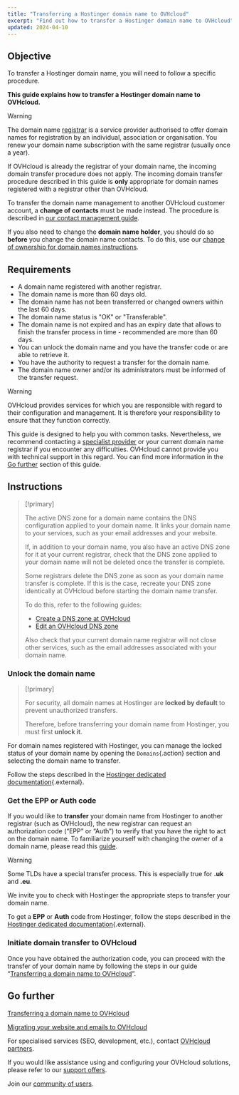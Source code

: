 ```yaml
---
title: "Transferring a Hostinger domain name to OVHcloud"
excerpt: "Find out how to transfer a Hostinger domain name to OVHcloud"
updated: 2024-04-10
---
```


## Objective

To transfer a Hostinger domain name, you will need to follow a specific procedure.

**This guide explains how to transfer a Hostinger domain name to OVHcloud.**

> [!warning]
>
> The domain name [registrar](/links/web/domains-what-is-registrar) is a service provider authorised to offer domain names for registration by an individual, association or organisation. You renew your domain name subscription with the same registrar (usually once a year).
>
> If OVHcloud is already the registrar of your domain name, the incoming domain transfer procedure does not apply. The incoming domain transfer procedure described in this guide is **only** appropriate for domain names registered with a registrar other than OVHcloud.
>
> To transfer the domain name management to another OVHcloud customer account, a **change of contacts** must be made instead. The procedure is described in [our contact management guide](/pages/account_and_service_management/account_information/managing_contacts).
>
> If you also need to change the **domain name holder**, you should do so **before** you change the domain name contacts. To do this, use our [change of ownership for domain names instructions](/pages/web_cloud/domains/trade_domain).
>

## Requirements

- A domain name registered with another registrar.
- The domain name is more than 60 days old.
- The domain name has not been transferred or changed owners within the last 60 days.
- The domain name status is "OK" or "Transferable".
- The domain name is not expired and has an expiry date that allows to finish the transfer process in time - recommended are more than 60 days.
- You can unlock the domain name and you have the transfer code or are able to retrieve it.
- You have the authority to request a transfer for the domain name.
- The domain name owner and/or its administrators must be informed of the transfer request.


> [!warning]
>
> OVHcloud provides services for which you are responsible with regard to their configuration and management. It is therefore your responsibility to ensure that they function correctly.
> 
> This guide is designed to help you with common tasks. Nevertheless, we recommend contacting a [specialist provider](/links/partner) or your current domain name registrar if you encounter any difficulties. OVHcloud cannot provide you with technical support in this regard. You can find more information in the [Go further](#go-further) section of this guide.
> 

## Instructions

> [!primary]
>
> The active DNS zone for a domain name contains the DNS configuration applied to your domain name. It links your domain name to your services, such as your email addresses and your website.
>
> If, in addition to your domain name, you also have an active DNS zone for it at your current registrar, check that the DNS zone applied to your domain name will not be deleted once the transfer is complete.
>
> Some registrars delete the DNS zone as soon as your domain name transfer is complete. If this is the case, recreate your DNS zone identically at OVHcloud before starting the domain name transfer.
>
> To do this, refer to the following guides:
>
> - [Create a DNS zone at OVHcloud](/pages/web_cloud/domains/dns_zone_create)
> - [Edit an OVHcloud DNS zone](/pages/web_cloud/domains/dns_zone_edit)
>
> Also check that your current domain name registrar will not close other services, such as the email addresses associated with your domain name.
>

### Unlock the domain name

> [!primary]
>
> For security, all domain names at Hostinger are **locked by default** to prevent unauthorized transfers.
>
> Therefore, before transferring your domain name from Hostinger, you must first **unlock it**.
> 

For domain names registered with Hostinger, you can manage the locked status of your domain name by opening the `Domains`{.action} section and selecting the domain name to transfer.

Follow the steps described in the [Hostinger dedicated documentation](https://support.hostinger.com/en/articles/4791444-how-to-lock-or-unlock-a-domain-at-hostinger){.external}.

### Get the EPP or Auth code

If you would like to **transfer** your domain name from Hostinger to another registrar (such as OVHcloud), the new registrar can request an authorization code (“EPP” or “Auth”) to verify that you have the right to act on the domain name.
To familiarize yourself with changing the owner of a domain name, please read this [guide](pages/web_cloud/domains/trade_domain).

> [!warning]
>
> Some TLDs have a special transfer process. This is especially true for **.uk** and **.eu**.
>
> We invite you to check with Hostinger the appropriate steps to transfer your domain name.
> 

To get a **EPP** or **Auth** code from Hostinger, follow the steps described in the [Hostinger dedicated documentation](https://support.hostinger.com/en/articles/1583203-how-to-get-the-epp-code-at-hostinger){.external}.

### Initiate domain transfer to OVHcloud

Once you have obtained the authorization code, you can proceed with the transfer of your domain name by following the steps in our guide “[Transferring a domain name to OVHcloud](/pages/web_cloud/domains/transfer_incoming_generic_domain)”.

## Go further <a name="go-further"></a>

[Transferring a domain name to OVHcloud](/pages/web_cloud/domains/transfer_incoming_generic_domain)

[Migrating your website and emails to OVHcloud](/pages/web_cloud/web_hosting/hosting_migrating_to_ovh)

For specialised services (SEO, development, etc.), contact [OVHcloud partners](/links/partner).

If you would like assistance using and configuring your OVHcloud solutions, please refer to our [support offers](/links/support).

Join our [community of users](/links/community).
